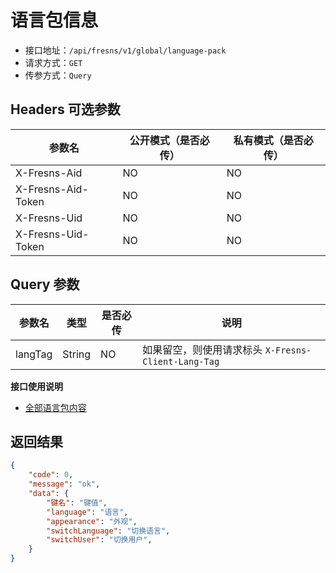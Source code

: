 # 语言包信息

- 接口地址：`/api/fresns/v1/global/language-pack`
- 请求方式：`GET`
- 传参方式：`Query`

## Headers 可选参数

| 参数名 | 公开模式（是否必传） | 私有模式（是否必传） |
| --- | --- | --- |
| X-Fresns-Aid | NO | NO |
| X-Fresns-Aid-Token | NO | NO |
| X-Fresns-Uid | NO | NO |
| X-Fresns-Uid-Token | NO | NO |

## Query 参数

| 参数名 | 类型 | 是否必传 | 说明 |
| --- | --- | --- | --- |
| langTag | String | NO | 如果留空，则使用请求标头 `X-Fresns-Client-Lang-Tag` |

**接口使用说明**

- [全部语言包内容](../../reference/language-pack.md)

## 返回结果

```json
{
    "code": 0,
    "message": "ok",
    "data": {
        "键名": "键值",
        "language": "语言",
        "appearance": "外观",
        "switchLanguage": "切换语言",
        "switchUser": "切换用户",
    }
}
```
